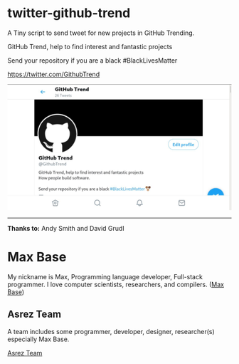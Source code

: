 # twitter-github-trend

A Tiny script to send tweet for new projects in GitHub Trending.

GitHub Trend, help to find interest and fantastic projects

Send your repository if you are a black #BlackLivesMatter

https://twitter.com/GithubTrend

[![twitter-github-trend](screen.jpg)](https://twitter.com/GithubTrend)

---------

**Thanks to:** Andy Smith and David Grudl

# Max Base

My nickname is Max, Programming language developer, Full-stack programmer. I love computer scientists, researchers, and compilers. ([Max Base](https://maxbase.org/))

## Asrez Team

A team includes some programmer, developer, designer, researcher(s) especially Max Base.

[Asrez Team](https://www.asrez.com/)
